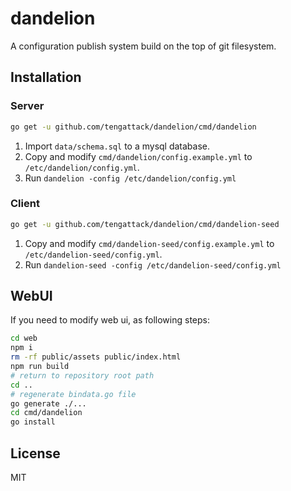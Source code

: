# dandelion

A configuration publish system build on the top of git filesystem.

## Installation

### Server

```sh
go get -u github.com/tengattack/dandelion/cmd/dandelion
```

1. Import `data/schema.sql` to a mysql database.
2. Copy and modify `cmd/dandelion/config.example.yml` to `/etc/dandelion/config.yml`.
3. Run `dandelion -config /etc/dandelion/config.yml`

### Client

```sh
go get -u github.com/tengattack/dandelion/cmd/dandelion-seed
```

1. Copy and modify `cmd/dandelion-seed/config.example.yml` to `/etc/dandelion-seed/config.yml`.
2. Run `dandelion-seed -config /etc/dandelion-seed/config.yml`

## WebUI

If you need to modify web ui, as following steps:

```sh
cd web
npm i
rm -rf public/assets public/index.html
npm run build
# return to repository root path
cd ..
# regenerate bindata.go file
go generate ./...
cd cmd/dandelion
go install
```

## License

MIT
